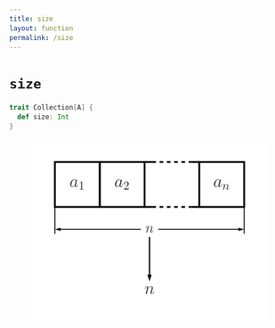 ```yaml
---
title: size
layout: function
permalink: /size
---
```


# `size`

~~~ scala
trait Collection[A] {
  def size: Int
}
~~~

<figure class="diagram">
  <img src="images/size.svg" alt="size function">
  <!-- <figcaption class="diagram-desc"><code>size</code> uses <code>p</code> to classify elements into two groups</figcaption> -->
</figure>
